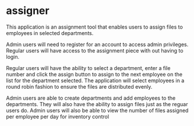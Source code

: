 # assigner

This application is an assignment tool that enables users to assign files to employees in selected departments. 

Admin users will need to register for an account to access admin privileges. Regular users will have access to the assignment piece
with out having to login. 

Regular users will have the ability to select a department, enter a file number and click the assign button to assign to
the next employee on the list for the department selected. The application will select employees in a round robin fashion to
ensure the files are distributed evenly.

Admin users are able to create departments and add employees to the departments. They will also have the ability to assign files 
just as the reguar users do. Admin users will also be able to view the number of files assigned per employee per day for inventory
control
